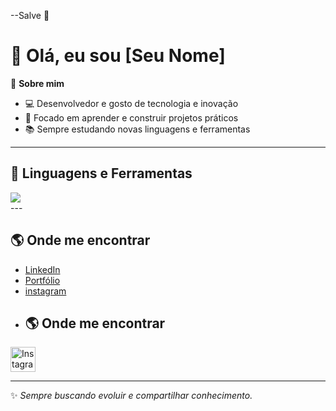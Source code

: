 --Salve 👋

<!--
**Davi-Araujo-07/Davi-Araujo-07** is a ✨ _special_ ✨ repository because its `README.md` (this file) appears on your GitHub profile.

Here are some ideas to get you started:

- 🔭 I’m currently working on ...
- 🌱 I’m currently learning ...
- 👯 I’m looking to collaborate on ...
- 🤔 I’m looking for help with ...
- 💬 Ask me about ...
- 📫 How to reach me: ...
- 😄 Pronouns: ...
- ⚡ Fun fact: ...
-->
# 👋 Olá, eu sou [Seu Nome]

🎯 **Sobre mim**  
- 💻 Desenvolvedor e gosto de tecnologia e inovação  
- 🚀 Focado em aprender e construir projetos práticos  
- 📚 Sempre estudando novas linguagens e ferramentas  

---

## 🔧 Linguagens e Ferramentas
<div>
  <img src="https://skillicons.dev/icons?i=html,css,js,python,git,github,vscode" />
</div>
---

## 🌎 Onde me encontrar
- [LinkedIn](https://linkedin.com/in/SEU_USUARIO)  
- [Portfólio](https://SEU_SITE.com)
- [instagram](https://https://www.instagram.com/davi.araujo_01?igsh=cXY0cjlpMnd4c2Rq&utm_source=qr)
- ## 🌎 Onde me encontrar

<a href="https://instagram.com/SEU_USUARIO" target="_blank">
  <img src="https://cdn.jsdelivr.net/gh/devicons/devicon/icons/instagram/instagram-original.svg" alt="Instagram" width="40" height="40"/>
</a>


---
✨ _Sempre buscando evoluir e compartilhar conhecimento._
